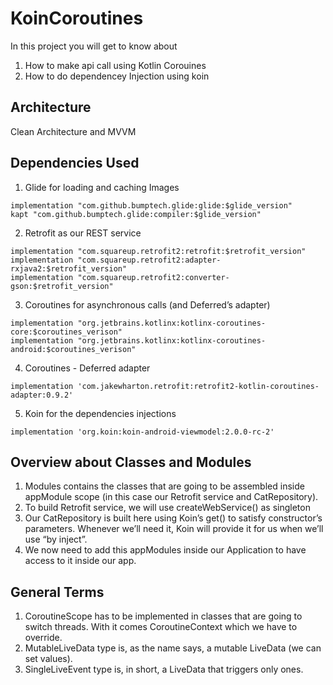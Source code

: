 # KoinCoroutines

In this project you will get to know about 
1. How to make api call using Kotlin Corouines 
2. How to do dependencey Injection using koin


## Architecture
Clean Architecture and MVVM


## Dependencies Used
  1. Glide for loading and caching Images
  
    implementation "com.github.bumptech.glide:glide:$glide_version"
    kapt "com.github.bumptech.glide:compiler:$glide_version"

  2. Retrofit as our REST service
  
    implementation "com.squareup.retrofit2:retrofit:$retrofit_version"
    implementation "com.squareup.retrofit2:adapter-rxjava2:$retrofit_version"
    implementation "com.squareup.retrofit2:converter-gson:$retrofit_version"

   3. Coroutines for asynchronous calls (and Deferred’s adapter)

    implementation "org.jetbrains.kotlinx:kotlinx-coroutines-core:$coroutines_verison"
    implementation "org.jetbrains.kotlinx:kotlinx-coroutines-android:$coroutines_verison"

   4. Coroutines - Deferred adapter
   
    implementation 'com.jakewharton.retrofit:retrofit2-kotlin-coroutines-adapter:0.9.2'

   5. Koin for the dependencies injections
   
    implementation 'org.koin:koin-android-viewmodel:2.0.0-rc-2'
    
 ## Overview about Classes and Modules
   1. Modules contains the classes that are going to be assembled inside appModule scope (in this case our Retrofit service and CatRepository).
   2. To build Retrofit service, we will use createWebService() as singleton
   3. Our CatRepository is built here using Koin’s get() to satisfy constructor’s parameters. Whenever we’ll need it, Koin will provide it for us when we’ll use “by inject”.
   4. We now need to add this appModules inside our Application to have access to it inside our app.
  
 ## General Terms
   1. CoroutineScope has to be implemented in classes that are going to switch threads. With it comes CoroutineContext which we have to override.
   2. MutableLiveData type is, as the name says, a mutable LiveData (we can set values).
   3. SingleLiveEvent type is, in short, a LiveData that triggers only ones.


